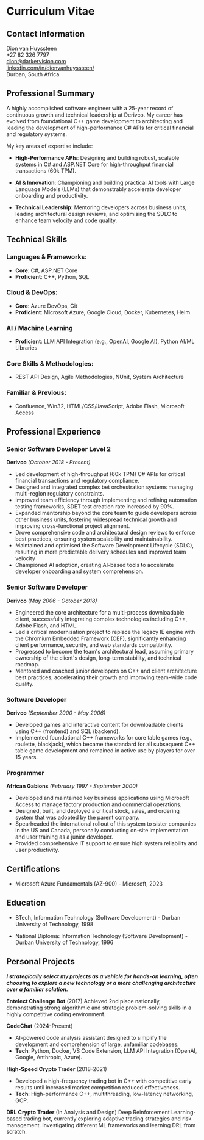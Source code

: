 # Curriculum Vitae

## Contact Information

Dion van Huyssteen  
+27 82 326 7797  
dion@darkervision.com  
[linkedin.com/in/dionvanhuyssteen/](https://www.linkedin.com/in/dionvanhuyssteen/)  
Durban, South Africa  

## Professional Summary

A highly accomplished software engineer with a 25-year record of continuous growth and technical leadership at Derivco. My career has evolved from foundational C++ game development to architecting and leading the development of high-performance C# APIs for critical financial and regulatory systems.

My key areas of expertise include:

- **High-Performance APIs**: Designing and building robust, scalable systems in C# and ASP.NET Core for high-throughput financial transactions (60k TPM).

- **AI & Innovation**: Championing and building practical AI tools with Large Language Models (LLMs) that demonstrably accelerate developer onboarding and productivity.

- **Technical Leadership**: Mentoring developers across business units, leading architectural design reviews, and optimising the SDLC to enhance team velocity and code quality.

## Technical Skills
### Languages & Frameworks:

- **Core**: C#, ASP.NET Core
- **Proficient**: C++, Python, SQL

### Cloud & DevOps:

- **Core**: Azure DevOps, Git
- **Proficient**: Microsoft Azure, Google Cloud, Docker, Kubernetes, Helm

### AI / Machine Learning

- **Proficient**: LLM API Integration (e.g., OpenAI, Google AI), Python AI/ML Libraries

### Core Skills & Methodologies:

- REST API Design, Agile Methodologies, NUnit, System Architecture

### Familiar & Previous:

- Confluence, Win32, HTML/CSS/JavaScript, Adobe Flash, Microsoft Access

## Professional Experience

### Senior Software Developer Level 2
**Derivco** *(October 2018 - Present)*

- Led development of high-throughput (60k TPM) C# APIs for critical financial transactions and regulatory compliance.
- Designed and integrated complex bet orchestration systems managing multi-region regulatory constraints.
- Improved team efficiency through implementing and refining automation testing frameworks, SDET test creation rate increased by 90%.
- Expanded mentorship beyond the core team to guide developers across other business units, fostering widespread technical growth and improving cross-functional project alignment.
- Drove comprehensive code and architectural design reviews to enforce best practices, ensuring system scalability and maintainability.
- Maintained and optimised the Software Development Lifecycle (SDLC), resulting in more predictable delivery schedules and improved team velocity
- Championed AI adoption, creating AI-based tools to accelerate developer onboarding and system comprehension. 

### Senior Software Developer
**Derivco** *(May 2006 - October 2018)*

- Engineered the core architecture for a multi-process downloadable client, successfully integrating complex technologies including C++, Adobe Flash, and HTML.
- Led a critical modernisation project to replace the legacy IE engine with the Chromium Embedded Framework (CEF), significantly enhancing client performance, security, and web standards compatibility.
- Progressed to become the team's architectural lead, assuming primary ownership of the client's design, long-term stability, and technical roadmap.
- Mentored and coached junior developers on C++ and client architecture best practices, accelerating their growth and improving team-wide code quality.

### Software Developer
**Derivco** *(September 2000 - May 2006)*

- Developed games and interactive content for downloadable clients using C++ (frontend) and SQL (backend).
- Implemented foundational C++ frameworks for core table games (e.g., roulette, blackjack), which became the standard for all subsequent C++ table game development and remained in active use by players for over 15 years.

### Programmer
**African Gabions** *(February 1997 - September 2000)*

- Developed and maintained key business applications using Microsoft Access to manage factory production and commercial operations.
- Designed, built, and deployed a critical stock, sales, and ordering system that was adopted by the parent company.
- Spearheaded the international rollout of this system to sister companies in the US and Canada, personally conducting on-site implementation and user training as a junior developer.
- Provided comprehensive IT support to ensure high system reliability and user productivity.

## Certifications

- Microsoft Azure Fundamentals (AZ-900) - Microsoft, 2023

## Education

- BTech, Information Technology (Software Development) - Durban University of Technology, 1998

- National Diploma: Information Technology (Software Development) - Durban University of Technology, 1996

## Personal Projects

***I strategically select my projects as a vehicle for hands-on learning, often choosing to explore a new technology or a more challenging architecture over a familiar solution.***

**Entelect Challenge Bot** (2017)
Achieved 2nd place nationally, demonstrating strong algorithmic and strategic problem-solving skills in a highly competitive coding environment.

**CodeChat** (2024-Present)
- AI-powered code analysis assistant designed to simplify the development and comprehension of large, unfamiliar codebases.
- **Tech**: Python, Docker, VS Code Extension, LLM API Integration (OpenAI, Google, Anthropic, Azure).

**High-Speed Crypto Trader** (2018-2021)
- Developed a high-frequency trading bot in C++ with competitive early results until increased market competition reduced effectiveness.
- **Tech**: High-performance C++, multithreading, low-latency networking, GCP.

**DRL Crypto Trader** (In Analysis and Design)
Deep Reinforcement Learning-based trading bot, currently exploring adaptive trading strategies and risk management. Investigating different ML frameworks and learning DRL from scratch.
